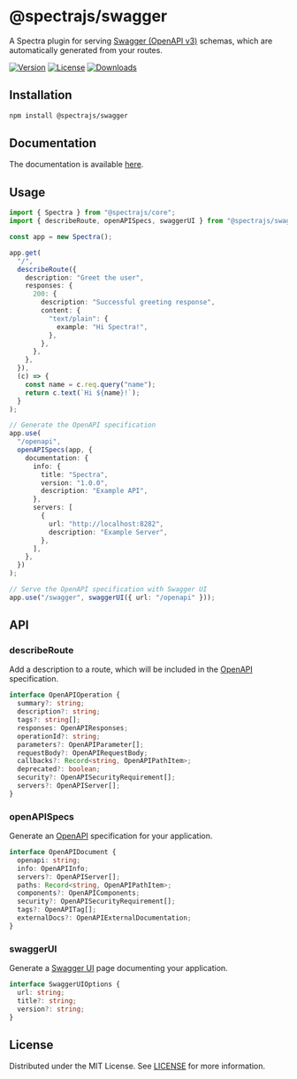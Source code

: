 # @spectrajs/swagger

A Spectra plugin for serving [Swagger (OpenAPI v3)](https://swagger.io/specification)
schemas, which are automatically generated from your routes.

[![Version](https://img.shields.io/npm/v/@spectrajs/swagger.svg?style=flat)](https://www.npmjs.com/package/@spectrajs/swagger)
[![License](https://img.shields.io/npm/l/@spectrajs/swagger.svg?style=flat)](https://www.npmjs.com/package/@spectrajs/swagger)
[![Downloads](https://img.shields.io/npm/d18m/@spectrajs/swagger.svg?style=flat)](https://www.npmjs.com/package/@spectrajs/swagger)

## Installation

```bash
npm install @spectrajs/swagger
```

## Documentation

The documentation is available [here](../../docs/plugins/swagger.md).

## Usage

```ts
import { Spectra } from "@spectrajs/core";
import { describeRoute, openAPISpecs, swaggerUI } from "@spectrajs/swagger";

const app = new Spectra();

app.get(
  "/",
  describeRoute({
    description: "Greet the user",
    responses: {
      200: {
        description: "Successful greeting response",
        content: {
          "text/plain": {
            example: "Hi Spectra!",
          },
        },
      },
    },
  }),
  (c) => {
    const name = c.req.query("name");
    return c.text(`Hi ${name}!`);
  }
);

// Generate the OpenAPI specification
app.use(
  "/openapi",
  openAPISpecs(app, {
    documentation: {
      info: {
        title: "Spectra",
        version: "1.0.0",
        description: "Example API",
      },
      servers: [
        {
          url: "http://localhost:8282",
          description: "Example Server",
        },
      ],
    },
  })
);

// Serve the OpenAPI specification with Swagger UI
app.use("/swagger", swaggerUI({ url: "/openapi" }));
```

## API

### describeRoute

Add a description to a route, which will be included in the
[OpenAPI](https://spec.openapis.org/oas/v3.1.0.html) specification.

```ts
interface OpenAPIOperation {
  summary?: string;
  description?: string;
  tags?: string[];
  responses: OpenAPIResponses;
  operationId?: string;
  parameters?: OpenAPIParameter[];
  requestBody?: OpenAPIRequestBody;
  callbacks?: Record<string, OpenAPIPathItem>;
  deprecated?: boolean;
  security?: OpenAPISecurityRequirement[];
  servers?: OpenAPIServer[];
}
```

### openAPISpecs

Generate an [OpenAPI](https://spec.openapis.org/oas/v3.1.0.html)
specification for your application.

```ts
interface OpenAPIDocument {
  openapi: string;
  info: OpenAPIInfo;
  servers?: OpenAPIServer[];
  paths: Record<string, OpenAPIPathItem>;
  components?: OpenAPIComponents;
  security?: OpenAPISecurityRequirement[];
  tags?: OpenAPITag[];
  externalDocs?: OpenAPIExternalDocumentation;
}
```

### swaggerUI

Generate a [Swagger UI](https://swagger.io/tools/swagger-ui) page documenting your application.

```ts
interface SwaggerUIOptions {
  url: string;
  title?: string;
  version?: string;
}
```

## License

Distributed under the MIT License. See [LICENSE](LICENSE) for more information.

